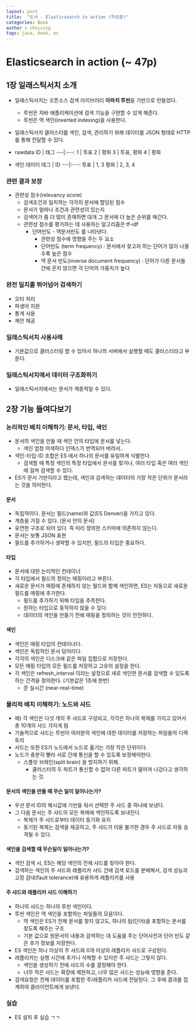 ```yaml
---
layout: post
title:  "도서 - Elasticsearch in action (작성중)"
categories: Book
author : choising
tags: java, book, es
---
```


# Elasticsearch in action (~ 47p)

## 1장 일래스틱서치 소개

- 일래스틱서치는 오픈소스 검색 라이브러리 **아파치 루씬**을 기반으로 만들었다.
    - 루씬은 자바 애플리케이션에 검색 기능을 구현할 수 있게 해준다.
    - 루씬은 역 색인(inverted indexing)을 사용한다.

- 일래스틱서치 클러스터를 색인, 검색, 관리하기 위해 데이터를 JSON 형태로 HTTP를 통해 전달할 수 있다.

- rawdata
    ID | 태그 
    ---|:---:
    1 | 투표 
    2 | 평화
    3 | 투표, 평화
    4 | 평화
- 색인 데이터
    태그 | ID
    ---|:---:
    투표 | 1, 3
    평화 | 2, 3, 4



### 관련 결과 보장

- 관련성 점수(relevancy score)
    - 검색조건과 일치하는 각각의 문서에 할당된 점수
    - 문서가 얼마나 조건과 관련성이 있는지
    - 검색어가 좀 더 많이 존재하면 대개 그 문서에 더 높은 순위를 매긴다.
    - 관련성 점수를 평가하는 데 사용하는 알고리즘은 tf-idf
        - 단어빈도 - 역문서빈도 를 나타낸다. 
            - 관련성 점수에 영향을 주는 두 요소
            - 단어빈도 (term frequency) : 문서에서 찾고자 하는 단어가 많이 나올수록 높은 점수
            - 역 문서 빈도(inverse document frequency) : 단어가 다른 문서들 간에 흔치 않으면 각 단어의 가중치가 높다

### 완전 일치를 뛰어넘어 검색하기

- 오타 처리
- 파생어 지원
- 통계 사용
- 제안 제공

### 일래스틱서치 사용사례

- 기본값으로 클러스터링 할 수 있어서 하나의 서버에서 실행할 때도 클러스터라고 부른다.

### 일래스틱서치에서 데이터 구조화하기

- 일래스틱서치에서는 문서가 계층적일 수 있다.




## 2장 기능 들여다보기


### 논리적인 배치 이해하기: 문서, 타입, 색인

- 문서의 색인을 만들 때 색인 안의 타입에 문서를 넣는다.
    - 색인 엄청 어색하다 인덱스가 번역되어 버려서..
- 색인-타입-ID 조합은 ES 에서 하나의 문서를 유일하게 식별한다.
    - 검색할 때 특정 색인의 특정 타입에서 문서를 찾거나, 여러 타입 혹은 여러 색인에 걸쳐 검색할 수 있다.
- ES가 문서 기반이라고 했는데, 색인과 검색하는 데이터의 가장 작은 단위가 문서라는 것을 의미한다.

#### 문서

- 독립적이다. 문서는 필드(name)와 값(ES Denver)을 가지고 있다.
- 계층을 가질 수 있다. (문서 안의 문서)
- 유연한 구조로 되어 있다. 즉 미리 정의한 스키마에 의존하지 않는다.
- 문서는 보통 JSON 표현
- 필드를 추가하거나 생략할 수 있지만, 필드의 타입은 중요하다.

#### 타입

- 문서에 대한 논리적인 컨테이너
- 각 타입에서 필드의 정의는 매핑이라고 부른다.
- 새로운 문서가 매핑에 존재하지 않는 필드와 함께 색인하면, ES는 자동으로 새로운 필드를 매핑에 추가한다.
    - 필드를 추가하기 위해 타입을 추측한다.
    - 원하는 타입으로 동작하지 않을 수 있다.
    - 데이터의 색인을 만들기 전에 매핑을 정의하는 것이 안전하다.

#### 색인

- 색인은 매핑 타입의 컨테이너다.
- 색인은 독립적인 문서 덩어리다.
- 각각의 색인은 디스크에 같은 파일 집합으로 저장한다.
- 모든 매핑 타입의 모든 필드를 저장하고 고유의 설정을 한다.
- 각 색인은 refresh_interval 이라는 설정으로 새로 색인한 문서를 검색할 수 있도록 하는 간격을 정의한다. (기본값은 1초에 한번)
    - 준 실시간 (near-real-time)




### 물리적 배치 이해하기: 노드와 샤드

- 예) 각 색인은 다섯 개의 주 샤드로 구성되고, 각각은 하나의 복제를 가지고 있어서 총 10개의 샤드 가지게 됨
- 기술적으로 샤드는 루씬이 여러분의 색인에 대한 데이터를 저장하는 파일들의 디렉토리
- 샤드는 또한 ES가 노드에서 노드로 옮기는 가장 작은 단위이다.
- 노드가 충분히 빨라 서로 간에 통신을 할 수 있도록 보장해야한다.
    - 스플릿 브레인(split brain) 을 방지하기 위해.
        - 클러스터의 두 파트가 통신할 수 없어 다른 파트가 떨어져 나갔다고 생각하는 것.

#### 문서의 색인을 만들 때 무슨 일이 일어나는가?

- 우선 문서 ID의 해시값에 기반을 둬서 선택한 주 샤드 중 하나에 보낸다.
- 그 다음 문서는 주 샤드의 모든 복제에 색인하도록 보내진다.
    - 복제가 주 샤드로부터 데이터 동기화 유지
    - 동기된 복제는 검색을 제공하고, 주 샤드가 이용 불가한 경우 주 샤드로 자동 승격될 수 있다.

#### 색인을 검색할 때 무슨일이 일어나는가?

- 색인 검색 시, ES는 해당 색인의 전체 샤드를 찾아야 한다.
- 검색하는 색인의 주 샤드와 레플리카 샤드 간에 검색 로드를 분배해서, 검색 성능과 고장 감내(fault tolerance)에 유용하게 레플리카를 사용

#### 주 샤드와 레플리카 샤드 이해하기

- 하나의 샤드는 하나의 루씬 색인이다.
- 루씬 색인은 역 색인을 포함하는 파일들의 모음이다.
    - 역 색인은 ES가 전체 문서를 찾지 않고도, 하나의 텀(단어)을 포함하는 문서를 찾도록 해주는 구조
    - 기본 값으로 원문서의 내용과 검색하는 데 도움을 주는 단어사전과 단어 빈도 같은 추가 정보를 저장한다.
- ES 색인은 하나 이상의 주 샤드와 0개 이상의 레플리카 샤드로 구성된다.
- 레플리카는 실행 시간에 추가나 삭제할 수 있지만 주 샤드는 그렇지 않다.
    - 색인을 생성하기 전에 샤드의 수를 결정해야 한다.
    - 너무 적은 샤드는 확장에 제한하고, 너무 많은 샤드는 성능에 영향을 준다.
- 검색요청은 전체 데이터를 포함한 주/레플리카 샤드에 전달된다. 그 후에 결과를 집계하여 클라이언트에게 보낸다.

### 실습

- ES 설치 후 실습 ㄱㄱ

